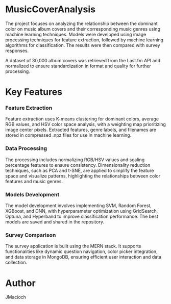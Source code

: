 # MusicCoverAnalysis
The project focuses on analyzing the relationship between the dominant color on music album covers and their corresponding music genres using machine learning techniques. Models were developed using image processing techniques for feature extraction, followed by machine learning algorithms for classification. The results were then compared with survey responses.

A dataset of 30,000 album covers was retrieved from the Last.fm API and normalized to ensure standardization in format and quality for further processing.

# Key Features
### Feature Extraction
Feature extraction uses K-means clustering for dominant colors, average RGB values, and HSV color space analysis, with a weighting map prioritizing image center pixels. Extracted features, genre labels, and filenames are stored in compressed .npz files for use in machine learning.
### Data Processing
The processing includes normalizing RGB/HSV values and scaling percentage features to ensure consistency. Dimensionality reduction techniques, such as PCA and t-SNE, are applied to simplify the feature space and visualize patterns, highlighting the relationships between color features and music genres.
### Models Development
The model development involves implementing SVM, Random Forest, XGBoost, and DNN, with hyperparameter optimization using GridSearch, Optuna, and Hyperband to improve classification performance. The best models are saved and shared in the repository.
### Survey Comparison
The survey application is built using the MERN stack. It supports functionalities like dynamic question navigation, color picker integration, and data storage in MongoDB, ensuring efficient user interaction and data collection.


# Author
JMacioch


